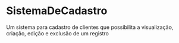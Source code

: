 # SistemaDeCadastro
Um sistema para cadastro de clientes que possibilita a visualização, criação, edição e exclusão de um registro
